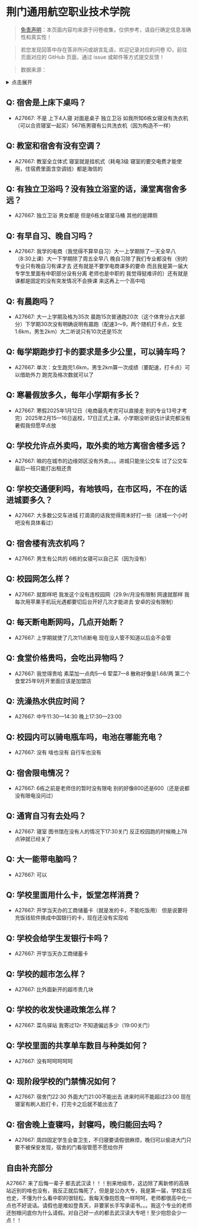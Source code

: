 # 荆门通用航空职业技术学院

> [免责声明](https://colleges.chat/#_3)：本页面内容均来源于问卷收集，仅供参考，请自行确定信息准确性和真实性！

> 若您发现回答中存在答非所问或胡言乱语，欢迎记录对应的问卷 ID，前往页面对应的 GitHub 页面，通过 issue 或邮件等方式提交反馈！

> 数据来源：

<details><summary>点击展开</summary>
<ul>
<li>A27667: 匿名 (2025 年 03 月)</li>
</ul>
</details>

## Q: 宿舍是上床下桌吗？

- A27667: 不是 上下4人寝 对面是桌子 独立卫浴 如我所知6栋女寝没有洗衣机（可以合资寝室一起买）567栋男寝有公共洗衣机（因为构造不一样）

## Q: 教室和宿舍有没有空调？

- A27667: 教室全立体式 寝室就是挂机式（耗电3级 寝室的要交电费才能使用，住宿费里面含空调钱）都是海信的

## Q: 有独立卫浴吗？没有独立浴室的话，澡堂离宿舍多远？

- A27667: 独立卫浴 男女都是 但是6栋女寝室马桶 其他的是蹲厕

## Q: 有早自习、晚自习吗？

- A27667: 我学的电商（我觉得不算早自习）大一上学期除了一天全早八（8:30上课）大一下学期除了周五全早八 晚自习除了我们专业都没有（别的专业只有晚自习有课才去 还有就是不要学电商课多的要命 而且我是第一届大专学生里面有中职部分没有分离 老师也是中职的 我觉得挺难评的）还有就是课都是固定的没有突发情况不会换课 来这再上一个高中哈

## Q: 有晨跑吗？

- A27667: 大一上学期及格为35次 晨跑15次普通跑20次（这个体育分占大部分）下学期30次没有明确说明有晨跑（配速3～9，两个随机打卡点，女生1.6km，男生2km）大二听说只有10次还是15次

## Q: 每学期跑步打卡的要求是多少公里，可以骑车吗？

- A27667: 单次：女生跑完1.6km，男生2km算一次成绩（要配速，打卡点）可以借助外力 跑完及格次数就可以了

## Q: 寒暑假放多久，每年小学期有多长？

- A27667: 寒假2025年1月12日（电商最先考完可以直接走 别的专业13号才考完）2025年2月15—16日返校，17日正式上课。小学期没听说估计读完都没有 暑假我但愿早点放

## Q: 学校允许点外卖吗，取外卖的地方离宿舍楼多远？

- A27667: 嘛的在城市的边缘郊区没有外卖。。。进城只能坐公交车 过了公交车最后一班只能打出租还贵

## Q: 学校交通便利吗，有地铁吗，在市区吗，不在的话进城要多久？

- A27667: 大多数公交车进城 打滴滴的话我觉得周末好打一些（进城一个小时吧没有具体看过）

## Q: 宿舍楼有洗衣机吗？

- A27667: 男生有公共的 6栋的女寝可以自己买（因为没有）

## Q: 校园网怎么样？

- A27667: 就那样吧 我发这个没有连校园网（29.9r/月没有限制 网速就那样 我每次用苹果手机玩光遇都要切后台开好几次才能进去 安卓的没有限制）

## Q: 每天断电断网吗，几点开始断？

- A27667: 上学期就使了几次11点断电 现在没人管不知道以后会不会管

## Q: 食堂价格贵吗，会吃出异物吗？

- A27667: 我觉得贵哈 素菜加一点肉5—6 荤菜7—8 散称好像是1.68/两 第二个食堂25年9月开里面应该是加盟店

## Q: 洗澡热水供应时间？

- A27667: 中午11:30—14:30 晚上17:30—23:00

## Q: 校园内可以骑电瓶车吗，电池在哪能充电？

- A27667: 没有 啥也没有 自行车也没有

## Q: 宿舍限电情况？

- A27667: 6栋之前是老师住的暂时没有限电 别的好像800还是600（还是说都没有限电没问过）

## Q: 通宵自习有去处吗？

- A27667: 寝室 图书馆在没有人的情况下17:30关门 反正校园跑的时候晚上78点钟就已经关了

## Q: 大一能带电脑吗？

- A27667: 可以

## Q: 学校里面用什么卡，饭堂怎样消费？

- A27667: 开学当天办的工商储蓄卡（就是发的卡，不能吃饭用） 但是说要将充饭钱软件换成中国银行的卡，现在还没有实现哈

## Q: 学校会给学生发银行卡吗？

- A27667: 开学当天办工商储蓄卡

## Q: 学校的超市怎么样？

- A27667: 比外面新开的超市贵几块

## Q: 学校的收发快递政策怎么样？

- A27667: 菜鸟驿站 我寄过12r 不知道偏远多少（19:00关门）

## Q: 学校里面的共享单车数目与种类如何？

- A27667: 没有呵呵呵呵呵

## Q: 现阶段学校的门禁情况如何？

- A27667: 宿舍门22:30 外面大门21:00不能出去 进来时间不能超过23:00 现在寝室有刷人脸打卡，打完卡之后就不能出去了

## Q: 宿舍晚上查寝吗，封寝吗，晚归能回去吗？

- A27667: 周四固定学生会查卫生，不归寝要请假很麻烦，晚归可以偷进大门只要不被保安发现，宿舍的门看宿管愿不愿给你开

## 自由补充部分

A27667: 来了后悔一辈子 都去武汉读！！！别来地级市，这边除了离新修的高铁站近别的啥也没有，我反正就后悔死了，但是是公办大专，我是第一届，学校主任也史，不懂为什么看中职的很轻松，我每天像抱怨鬼一样呵呵，老师都很高中化一点也不好说话。请假也是难如登青天，非要家长手写承诺书。。。我这个专业的老师还刨根问底你为什么请假。对自己好一点的都去武汉读大专吧！至少抱怨会少一点！！
